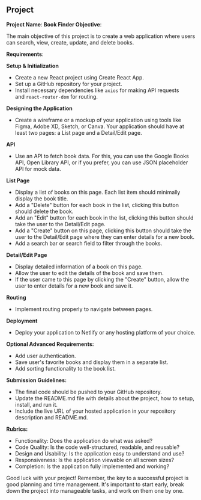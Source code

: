 ## Project

**Project Name**: **Book Finder Objective**:

The main objective of this project is to create a web application where users can search, view, create, update, and delete books.

**Requirements**:

**Setup & Initialization**

- Create a new React project using Create React App.
- Set up a GitHub repository for your project.
- Install necessary dependencies like `axios` for making API requests and `react-router-dom` for routing.

**Designing the Application**

- Create a wireframe or a mockup of your application using tools like Figma, Adobe XD, Sketch, or Canva. Your application should have at least two pages: a List page and a Detail/Edit page.

**API**

- Use an API to fetch book data. For this, you can use the Google Books API, Open Library API, or if you prefer, you can use JSON placeholder API for mock data.

**List Page**

- Display a list of books on this page. Each list item should minimally display the book title.
- Add a "Delete" button for each book in the list, clicking this button should delete the book.
- Add an "Edit" button for each book in the list, clicking this button should take the user to the Detail/Edit page.
- Add a "Create" button on this page, clicking this button should take the user to the Detail/Edit page where they can enter details for a new book.
- Add a search bar or search field to filter through the books.

**Detail/Edit Page**

- Display detailed information of a book on this page.
- Allow the user to edit the details of the book and save them.
- If the user came to this page by clicking the "Create" button, allow the user to enter details for a new book and save it.

**Routing**

- Implement routing properly to navigate between pages.

**Deployment**

- Deploy your application to Netlify or any hosting platform of your choice.

**Optional Advanced Requirements:**

- Add user authentication.
- Save user's favorite books and display them in a separate list.
- Add sorting functionality to the book list.

**Submission Guidelines:**

- The final code should be pushed to your GitHub repository.
- Update the README.md file with details about the project, how to setup, install, and run it.
- Include the live URL of your hosted application in your repository description and README.md.

**Rubrics:**

- Functionality: Does the application do what was asked?
- Code Quality: Is the code well-structured, readable, and reusable?
- Design and Usability: Is the application easy to understand and use?
- Responsiveness: Is the application viewable on all screen sizes?
- Completion: Is the application fully implemented and working?

Good luck with your project! Remember, the key to a successful project is good planning and time management. It's important to start early, break down the project into manageable tasks, and work on them one by one.
